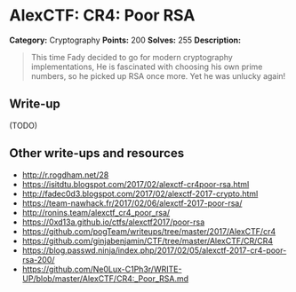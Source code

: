 # AlexCTF: CR4: Poor RSA

**Category:** Cryptography
**Points:** 200
**Solves:** 255
**Description:**

> This time Fady decided to go for modern cryptography implementations, He is
> fascinated with choosing his own prime numbers, so he picked up RSA once
> more. Yet he was unlucky again!

## Write-up

(TODO)

## Other write-ups and resources

 * http://r.rogdham.net/28
 * https://isitdtu.blogspot.com/2017/02/alexctf-cr4poor-rsa.html
 * http://fadec0d3.blogspot.com/2017/02/alexctf-2017-crypto.html
 * https://team-nawhack.fr/2017/02/06/alexctf-2017-poor-rsa/
 * http://ronins.team/alexctf_cr4_poor_rsa/
 * https://0xd13a.github.io/ctfs/alexctf2017/poor-rsa
 * https://github.com/pogTeam/writeups/tree/master/2017/AlexCTF/cr4
 * https://github.com/ginjabenjamin/CTF/tree/master/AlexCTF/CR/CR4
 * https://blog.passwd.ninja/index.php/2017/02/05/alexctf-2017-cr4-poor-rsa-200/
 * https://github.com/Ne0Lux-C1Ph3r/WRITE-UP/blob/master/AlexCTF/CR4:_Poor_RSA.md
